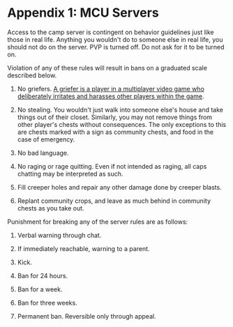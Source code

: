 # Appendix 1: MCU Servers

Access to the camp server is contingent on behavior guidelines just like those in real life. Anything you wouldn't do to someone else in real life, you should not do on the server. PVP is turned off. Do not ask for it to be turned on. 

Violation of any of these rules will result in bans on a graduated scale described below.

1. No griefers. [A griefer is a player in a multiplayer video game who deliberately irritates and harasses other players within the game](http://en.wikipedia.org/wiki/Griefer).

2. No stealing. You wouldn't just walk into someone else's house and take things out of their closet. Similarly, you may not remove things from other player's chests without consequences. The only exceptions to this are chests marked with a sign as community chests, and food in the case of emergency.

3. No bad language. 

4. No raging or rage quitting. Even if not intended as raging, all caps chatting may be interpreted as such.

5. Fill creeper holes and repair any other damage done by creeper blasts.

6. Replant community crops, and leave as much behind in community chests as you take out.

Punishment for breaking any of the server rules are as follows:

1. Verbal warning through chat.

2. If immediately reachable, warning to a parent.

3. Kick.

4. Ban for 24 hours.

5. Ban for a week.

6. Ban for three weeks.

7. Permanent ban. Reversible only through appeal. 
